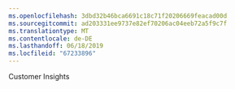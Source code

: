 ```yaml
---
ms.openlocfilehash: 3dbd32b46bca6691c18c71f20206669feacad00d
ms.sourcegitcommit: ad203331ee9737e82ef70206ac04eeb72a5f9c7f
ms.translationtype: MT
ms.contentlocale: de-DE
ms.lasthandoff: 06/18/2019
ms.locfileid: "67233896"
---
```

Customer Insights
